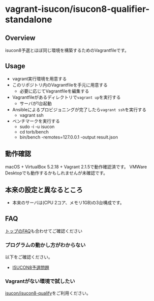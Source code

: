 # vagrant-isucon/isucon8-qualifier-standalone

## Overview

isucon8予選とほぼ同じ環境を構築するためのVagrantfileです。

## Usage

- vagrant実行環境を用意する
- このリポジトリ内のVagrantfileを手元に用意する
  - 必要に応じてVagrantfileを編集する
- Vagrantfileがあるディレクトリで`vagrant up`を実行する
  - サーバが1台起動
- Ansibleによるプロビジョニングが完了したら`vagrant ssh`を実行する
  - vagrant ssh
- ベンチマークを実行する
  - sudo -i -u isucon
  - cd torb/bench
  - bin/bench -remotes=127.0.0.1 -output result.json

## 動作確認

macOS + VirtualBox 5.2.18 + Vagrant 2.1.5で動作確認済です。
VMWare Desktopでも動作するかもしれませんが未確認です。

## 本来の設定と異なるところ

- 本来のサーバは(CPU 2コア、メモリ1GB)の3台構成です。

## FAQ

[トップのFAQ](../README.md)も合わせてご確認ください

### プログラムの動かし方がわからない

以下をご確認ください。

- [ISUCON8予選問題](https://github.com/isucon/isucon8-qualify)

### Vagrantがない環境で試したい

[isucon/isucon8-qualify](https://github.com/isucon/isucon8-qualify)をご利用ください。
